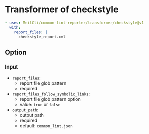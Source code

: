# Transformer of checkstyle
```yml
- uses: MeilCli/common-lint-reporter/transformer/checkstyle@v1
  with:
    report_files: |
      checkstyle_report.xml
```

## Option
### Input
- `report_files`:
  - report file glob pattern
  - required
- `report_files_follow_symbolic_links`:
  - report file glob pattern option
  - value: `true` or `false`
- `output_path`:
  - output path
  - required
  - default: `common_lint.json`
